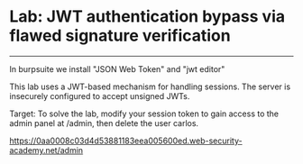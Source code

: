 # Lab: JWT authentication bypass via flawed signature verification
---
In burpsuite we install "JSON Web Token" and "jwt editor"

This lab uses a JWT-based mechanism for handling sessions. The server is insecurely configured to accept unsigned JWTs.

Target: To solve the lab, modify your session token to gain access to the admin panel at /admin, then delete the user carlos.

https://0aa0008c03d4d53881183eea005600ed.web-security-academy.net/admin
